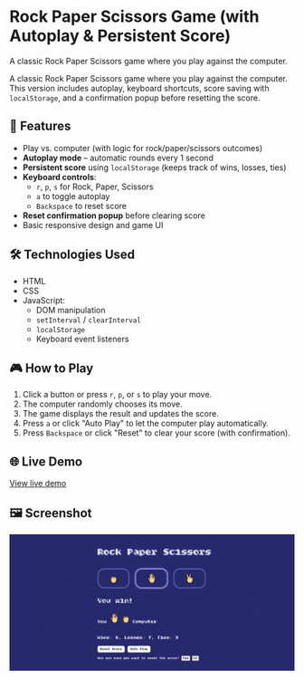 # Rock Paper Scissors Game (with Autoplay & Persistent Score)
A classic Rock Paper Scissors game where you play against the computer. 

A classic Rock Paper Scissors game where you play against the computer.  
This version includes autoplay, keyboard shortcuts, score saving with `localStorage`, and a confirmation popup before resetting the score.

## 🚀 Features

- Play vs. computer (with logic for rock/paper/scissors outcomes)
- **Autoplay mode** – automatic rounds every 1 second
- **Persistent score** using `localStorage` (keeps track of wins, losses, ties)
- **Keyboard controls**:
  - `r`, `p`, `s` for Rock, Paper, Scissors
  - `a` to toggle autoplay
  - `Backspace` to reset score
- **Reset confirmation popup** before clearing score
- Basic responsive design and game UI

## 🛠️ Technologies Used

- HTML
- CSS
- JavaScript:
  - DOM manipulation
  - `setInterval` / `clearInterval`
  - `localStorage`
  - Keyboard event listeners

## 🎮 How to Play

1. Click a button or press `r`, `p`, or `s` to play your move.
2. The computer randomly chooses its move.
3. The game displays the result and updates the score.
4. Press `a` or click "Auto Play" to let the computer play automatically.
5. Press `Backspace` or click "Reset" to clear your score (with confirmation).

## 🌐 Live Demo

[View live demo](https://varosya.github.io/rock-paper-scissors/)

## 🖼️ Screenshot

![App screenshot](./images/screenshot.png)
